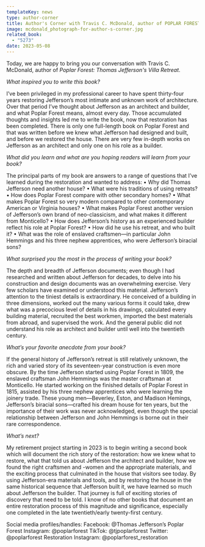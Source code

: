 ```yaml
---
templateKey: news
type: author-corner
title: Author's Corner with Travis C. McDonald, author of POPLAR FOREST
image: mcdonald_photograph-for-author-s-corner.jpg
related_book:
  - "5273"
date: 2023-05-08
---
```

Today, we are happy to bring you our conversation with Travis C. McDonald, author of *Poplar Forest: Thomas Jefferson's Villa Retreat*.

*What inspired you to write this book?* 

I’ve been privileged in my professional career to have spent thirty-four years restoring Jefferson’s most intimate and unknown work of architecture. Over that period I’ve thought about Jefferson as an architect and builder, and what Poplar Forest means, almost every day. Those accumulated thoughts and insights led me to write the book, now that restoration has been completed. There is only one full-length book on Poplar Forest and that was written before we knew what Jefferson had designed and built, and before we restored the house. There are very few in-depth works on Jefferson as an architect and only one on his role as a builder. 

*What did you learn and what are you hoping readers will learn from your book?* 

The principal parts of my book are answers to a range of questions that I’ve learned during the restoration and wanted to address: 
•	Why did Thomas Jefferson need another house?
•	What were his traditions of using retreats?
•	How does Poplar Forest compare with other secondary homes?
•	What makes Poplar Forest so very modern compared to other contemporary American or Virginia houses?
•	What makes Poplar Forest another version of Jefferson’s own brand of neo-classicism, and what makes it different from Monticello?
•	How does Jefferson’s history as an experienced builder reflect his role at Poplar Forest?
•	How did he use his retreat, and who built it?
•	What was the role of enslaved craftsmen—in particular John Hemmings and his three nephew apprentices, who were Jefferson’s biracial sons?

*What surprised you the most in the process of writing your book?* 

The depth and breadth of Jefferson documents; even though I had researched and written about Jefferson for decades, to delve into his construction and design documents was an overwhelming exercise. Very few scholars have examined or understood this material. Jefferson’s attention to the tiniest details is extraordinary. He conceived of a building in three dimensions, worked out the many various forms it could take, drew what was a precocious level of details in his drawings, calculated every building material, recruited the best workmen, imported the best materials from abroad, and supervised the work. And the general public did not understand his role as architect and builder until well into the twentieth century. 

*What’s your favorite anecdote from your book?*

If the general history of Jefferson’s retreat is still relatively unknown, the rich and varied story of its seventeen-year construction is even more obscure. By the time Jefferson started using Poplar Forest in 1809, the enslaved craftsman John Hemmings was the master craftsman at Monticello. He started working on the finished details of Poplar Forest in 1815, assisted by his three nephew apprentices who were learning the joinery trade. These young men—Beverley, Eston, and Madison Hemings, Jefferson’s biracial sons—crafted his dream house for ten years,  but the importance of their work was never acknowledged, even though the special relationship between Jefferson and John Hemmings is borne out in their rare correspondence.

*What’s next?* 

My retirement project starting in 2023 is to begin writing a second book which will document the rich story of the restoration: how we knew what to restore, what that told us about Jefferson the architect and builder, how we found the right craftsmen and -women and the appropriate materials, and the exciting process that culminated in the house that visitors see today. By using Jefferson-era materials and tools, and by restoring the house in the same historical sequence that Jefferson built it, we have learned so much about Jefferson the builder. That journey is full of exciting stories of discovery that need to be told. I know of no other books that document an entire restoration process of this magnitude and significance, especially one completed in the late twentieth/early twenty-first century.

Social media profiles/handles:
Facebook: @Thomas Jefferson’s Poplar Forest
Instagram: @poplarforest
TikTok: @tjpoplarforest
Twitter: @poplarforest
Restoration Instagram: @poplarforest_restoration